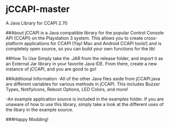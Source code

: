 # jCCAPI-master
A Java Library for CCAPI 2.70

##About
jCCAPI is a Java compatible library for the popular Control Console API (CCAPI) on the Playstation 3 system.
This allows you to create cross-platform applications for CCAPI (Yay! Mac and Android CCAPI tools!) and is
completely open source, so you can build your own functions for the lib!

##How To Use
Simply take the .JAR from the release folder, and import it as an External Jar library in your favorite Java
IDE. From there, create a new instance of jCCAPI, and you are good to go!

##Additional Information
-All of the other Java files aside from jCCAPI.java are different variables for various methods in jCCAPI. This
includes Buzzer Types, NotifyIcons, Reboot Options, LED Colors, and more!

-An example application source is included in the examples folder. If you are unaware of how to use this library,
simply take a look at the different uses of the libary in the example source.

###Happy Modding!
